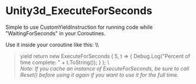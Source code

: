 # Unity3d_ExecuteForSeconds
Simple to use CustomYieldInstruction for running code while "WaitingForSeconds" in your Coroutines.


Use it inside your coroutine like this:
\\\
>yield return new ExecuteForSeconds
>    (
>        5,
>        t =>
>        {
>            Debug.Log("Percent of time complete: " + t.ToString());
>        }
>    );
\\\
_Note: If you cache an instance of ExecuteForSeconds, be sure to call Reset() before using it again if you want to use it for the full time._
